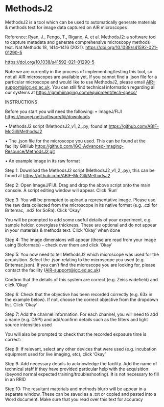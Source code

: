 # MethodsJ2
MethodsJ2 is a tool which can be used to automatically generate materials &amp; methods text for image data captured on AIR microscopes

Reference: Ryan, J., Pengo, T., Rigano, A. et al. MethodsJ2: a software tool to capture metadata and generate comprehensive microscopy methods text. Nat Methods 18, 1414–1416 (2021). https://doi.org/10.1038/s41592-021-01290-5 

https://doi.org/10.1038/s41592-021-01290-5

Note we are currently in the process of implementing/testing this tool, so not all AIR microscopes are available yet. If you cannot find a .json file for a particular microscope and would like to use MethodsJ2, please email AIR-support@igc.ed.ac.uk. You can still find technical information regarding all our systems at https://igmmimaging.com/equipment/tech-specs/

INSTRUCTIONS


Before you start you will need the following: 
•	ImageJ/FIJI https://imagej.net/software/fiji/downloads

•	MethodsJ2 script (MethodsJ2_v1_2_.py; found at https://github.com/ABIF-McGill/MethodsJ2

•	The .json file for the microscope you used. This can be found at the facility GitHub https://github.com/IGC-Advanced-Imaging-Resource/MethodsJ2.git

•	An example image in its raw format


Step 1: 
Download the MethodsJ2 script (MethodsJ2_v1_2_.py), this can be found at https://github.com/ABIF-McGill/MethodsJ2

Step 2: 
Open ImageJ/FIJI. Drag and drop the above script onto the main console. A script editing window will appear. Click ‘Run’
 
Step 3: 
You will be prompted to upload a representative image. Please use the raw data collected from the microscope in its native format (e.g. .czi for Britemac, .nd2 for SoRa). Click ‘Okay’

You will be prompted to add some useful details of your experiment, e.g. sample holder, coverglass thickness. These are optional and do not appear in your materials & methods text. Click ‘Okay’ when done

Step 4: 
The image dimensions will appear (these are read from your image using Bioformats) – check over them and click ‘Okay’

Step 5: 
You now need to tell MethodsJ2 which microscope was used for the acquisition. Select the .json relating to the microscope you used (e.g. Britemac.json). If you can’t find the microscope you are looking for, please contact the facility (AIR-support@igc.ed.ac.uk)

Confirm that the details of this system are correct (e.g. Zeiss widefield) and click ‘Okay’

Step 6: 
Check that the objective has been recorded correctly (e.g. 63x in the example below). If not, choose the correct objective from the dropdown list. Click ‘Okay’

Step 7: 
Add the channel information. For each channel, you will need to add a name (e.g. DAPI) and add/confirm details such as the filters and light source intensities used

You will also be prompted to check that the recorded exposure time is correct: 

Step 8: 
If relevant, select any other devices that were used (e.g. incubation equipment used for live imaging, etc), click ‘Okay’

Step 9: 
Add necessary details to acknowledge the facility. Add the name of technical staff if they have provided particular help with the acquisition (beyond normal expected training/troubleshooting). It is not necessary to fill in an RRID 

Step 10: 
The resultant materials and methods blurb will be appear in a separate window. These can be saved as a .txt or copied and pasted into a Word document. Make sure that you read over this text for accuracy

